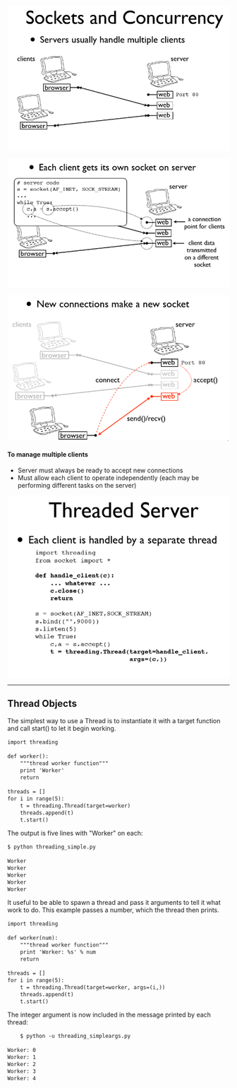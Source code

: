 ![](/assets/conc1.PNG)

![](/assets/conc2.PNG)

![](/assets/conc3.PNG)

#### To manage multiple clients

* Server must always be ready to accept new connections
* Must allow each client to operate independently \(each may be performing different tasks on the server\) 

![](/assets/conc4.PNG)

-----------------------------------

## Thread Objects

The simplest way to use a Thread is to instantiate it with a target function and call start\(\) to let it begin working.

```
import threading

def worker():
    """thread worker function"""
    print 'Worker'
    return

threads = []
for i in range(5):
    t = threading.Thread(target=worker)
    threads.append(t)
    t.start()
```

The output is five lines with "Worker" on each:

```
$ python threading_simple.py

Worker
Worker
Worker
Worker
Worker
```

 It useful to be able to spawn a thread and pass it arguments to tell it what work to do. This example passes a number, which the thread then prints.

```
import threading

def worker(num):
    """thread worker function"""
    print 'Worker: %s' % num
    return

threads = []
for i in range(5):
    t = threading.Thread(target=worker, args=(i,))
    threads.append(t)
    t.start()
```

The integer argument is now included in the message printed by each thread:

```
    $ python -u threading_simpleargs.py

Worker: 0
Worker: 1
Worker: 2
Worker: 3
Worker: 4
```



